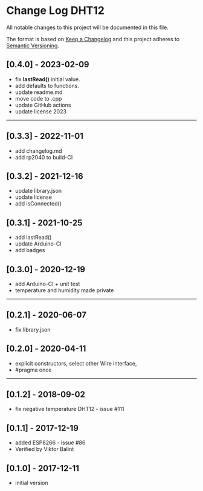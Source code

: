 # Change Log DHT12

All notable changes to this project will be documented in this file.

The format is based on [Keep a Changelog](http://keepachangelog.com/)
and this project adheres to [Semantic Versioning](http://semver.org/).


## [0.4.0] - 2023-02-09
- fix **lastRead()** initial value.
- add defaults to functions.
- update readme.md
- move code to .cpp
- update GitHub actions
- update license 2023

----

## [0.3.3] - 2022-11-01
- add changelog.md
- add rp2040 to build-CI

## [0.3.2] - 2021-12-16  
- update library.json
- update license
- add isConnected()

## [0.3.1] - 2021-10-25
- add lastRead()
- update Arduino-CI
- add badges

## [0.3.0] - 2020-12-19
- add Arduino-CI + unit test
- temperature and humidity made private

----

## [0.2.1] - 2020-06-07
- fix library.json

## [0.2.0] - 2020-04-11  
- explicit constructors, select other Wire interface, 
- #pragma once

----

## [0.1.2] - 2018-09-02 
- fix negative temperature DHT12 - issue #111

## [0.1.1] - 2017-12-19
- added ESP8266 - issue #86
- Verified by Viktor Balint

## [0.1.0] - 2017-12-11
- initial version

